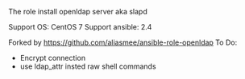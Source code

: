 The role install openldap server aka slapd

Support OS: CentOS 7 
Support ansible: 2.4

Forked by https://github.com/aliasmee/ansible-role-openldap
To Do:
- Encrypt connection
- use ldap_attr insted raw shell commands
